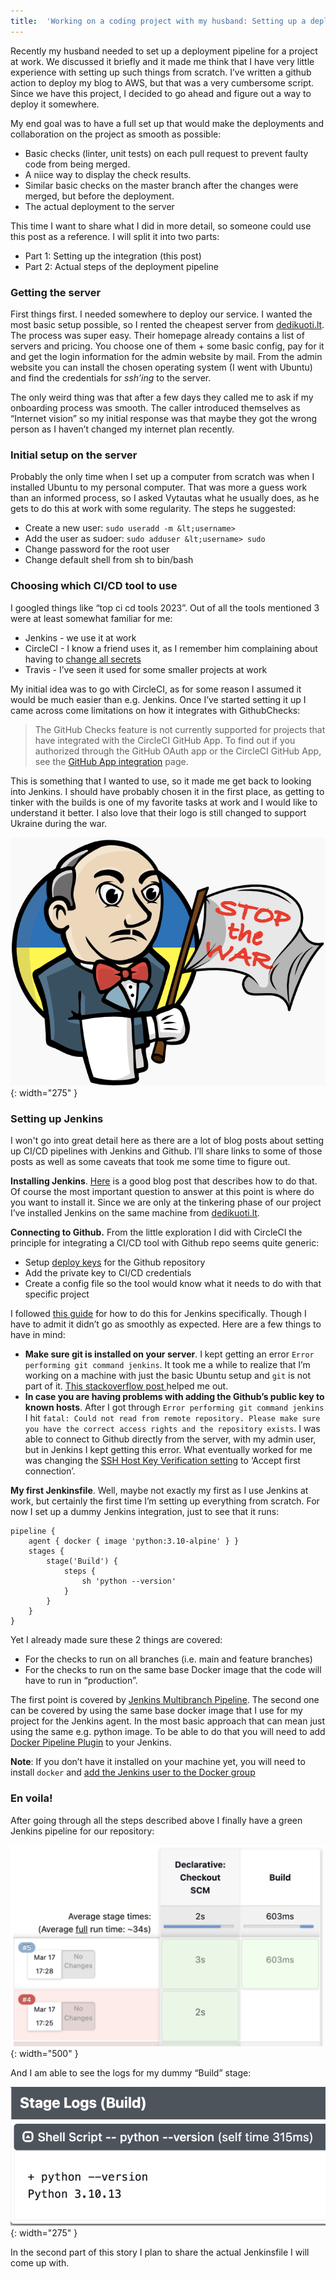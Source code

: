 ```yaml
---
title:  'Working on a coding project with my husband: Setting up a deployment pipeline (part 1)'
---
```


Recently my husband needed to set up a deployment pipeline for a project at work. We discussed it briefly and it made me think that I have very little experience with setting up such things from scratch. I’ve written a github action to deploy my blog to AWS, but that was a very cumbersome script. Since we have this project, I decided to go ahead and figure out a way to deploy it somewhere.

My end goal was to have a full set up that would make the deployments and collaboration on the project as smooth as possible:
* Basic checks (linter, unit tests) on each pull request to prevent faulty code from being merged.
* A niice way to display the check results.
* Similar basic checks on the master branch after the changes were merged, but before the deployment.
* The actual deployment to the server

This time I want to share what I did in more detail, so someone could use this post as a reference. I will split it into two parts: 

* Part 1: Setting up the integration (this post)
* Part 2: Actual steps of the deployment pipeline


### Getting the server

First things first. I needed somewhere to deploy our service. I wanted the most basic setup possible, so I rented the cheapest server from [dedikuoti.lt](https://www.dedikuoti.lt/). The process was super easy. Their homepage already contains a list of servers and pricing. You choose one of them + some basic config, pay for it and get the login information for the admin website by mail. From the admin website you can install the chosen operating system (I went with Ubuntu) and find the credentials for _ssh’ing_ to the server.

The only weird thing was that after a few days they called me to ask if my onboarding process was smooth. The caller introduced themselves as “Internet vision” so my initial response was that maybe they got the wrong person as I haven’t changed my internet plan recently. 


### Initial setup on the server

Probably the only time when I set up a computer from scratch was when I installed Ubuntu to my personal computer. That was more a guess work than an informed process, so I asked Vytautas what he usually does, as he gets to do this at work with some regularity. The steps he suggested:

* Create a new user: `sudo useradd -m &lt;username>` 
* Add the user as sudoer: `sudo adduser &lt;username> sudo`
* Change password for the root user
* Change default shell from sh to bin/bash


### Choosing which CI/CD tool to use

I googled things like “top ci cd tools 2023”. Out of all the tools mentioned 3 were at least somewhat familiar for me:

* Jenkins - we use it at work
* CircleCI - I know a friend uses it, as I remember him complaining about having to [change all secrets](https://techcrunch.com/2023/01/05/circleci-breach/?guccounter=1)
* Travis - I’ve seen it used for some smaller projects at work

My initial idea was to go with CircleCI, as for some reason I assumed it would be much easier than e.g. Jenkins. Once I’ve started setting it up I came across come limitations on how it integrates with GithubChecks: 

> The GitHub Checks feature is not currently supported for projects that have integrated with the CircleCI GitHub App. To find out if you authorized through the GitHub OAuth app or the CircleCI GitHub App, see the [GitHub App integration](https://circleci.com/docs/github-apps-integration/) page.

This is something that I wanted to use, so it made me get back to looking into Jenkins. I should have probably chosen it in the first place, as getting to tinker with the builds is one of my favorite tasks at work and I would like to understand it better.  I also love that their logo is still changed to support Ukraine during the war.

![Jenkins logo](/assets/images/jenkins_logo.png){: width="275" }

### Setting up Jenkins

I won't go into great detail here as there are a lot of blog posts about setting up CI/CD pipelines with Jenkins and Github. I’ll share links to some of those posts as well as some caveats that took me some time to figure out.  

**Installing Jenkins**. [Here](https://www.blazemeter.com/blog/cicd-pipeline-jenkins-github) is a good blog post that describes how to do that. Of course the most important question to answer at this point is where do you want to install it. Since we are only at the tinkering phase of our project I’ve installed Jenkins on the same machine from [dedikuoti.lt](https://www.dedikuoti.lt/). 

**Connecting to Github.** From the little exploration I did with CircleCI the principle for integrating a CI/CD tool with Github repo seems quite generic: 

* Setup [deploy keys](https://gist.github.com/zhujunsan/a0becf82ade50ed06115) for the Github repository
* Add the private key to CI/CD credentials
* Create a config file so the tool would know what it needs to do with that specific project

I followed [this guide](https://shreyakupadhyay.medium.com/integrate-jenkins-with-github-private-repo-8fb335494f7e) for how to do this for Jenkins specifically. Though I have to admit it didn’t go as smoothly as expected.  Here are a few things to have in mind:

* **Make sure git is installed on your server**. I kept getting an error  `Error performing git command jenkins`. It took me a while to realize that I’m working on a machine with just the basic Ubuntu setup and `git` is not part of it. [This stackoverflow post ](https://stackoverflow.com/questions/12681308/failed-to-connect-to-repository-error-while-setting-up-github-jenkins-plugin)helped me out. 
* **In case you are having problems with adding the Github’s public key to known hosts**. After I got through `Error performing git command jenkins` I hit `fatal: Could not read from remote repository. Please make sure you have the correct access rights and the repository exists`. I was able to connect to Github directly from the server, with my admin user, but in Jenkins I kept getting this error. What eventually worked for me was changing the [SSH Host Key Verification setting](https://plugins.jenkins.io/git-client/#plugin-content-ssh-host-key-verification) to ‘Accept first connection’. 

**My first Jenkinsfile**. Well, maybe not exactly my first as I use Jenkins at work, but certainly the first time I’m setting up everything from scratch. For now I set up a dummy Jenkins integration, just to see that it runs:

```
pipeline {
    agent { docker { image 'python:3.10-alpine' } }
    stages {
        stage('Build') {
            steps {
                sh 'python --version'
            }
        }
    }
}
```

Yet I already made sure these 2 things are covered:
* For the checks to run on all branches (i.e. main and feature branches)
* For the checks to run on the same base Docker image that the code will have to run in “production”.

The first point is covered by [Jenkins Multibranch Pipeline](https://www.jenkins.io/doc/book/pipeline/multibranch/). The second one can be covered by using the same base docker image that I use for my project for the Jenkins agent. In the most basic approach that can mean just using the same e.g. python image. To be able to do that you will need to add [Docker Pipeline Plugin](https://plugins.jenkins.io/docker-workflow/) to your Jenkins. 

**Note**: If you don’t have it installed on your machine yet, you will need to install `docker` and [add the Jenkins user to the Docker group](https://stackoverflow.com/questions/47854463/docker-got-permission-denied-while-trying-to-connect-to-the-docker-daemon-socke)

### En voila! 

After going through all the steps described above I finally have a green Jenkins pipeline for our repository: 


![Dummy Jenkins pipeline](/assets/images/dummy_pipeline.png){: width="500" }



And I am able to see the logs for my dummy “Build” stage:

![Logs from the dummy Build step](/assets/images/version_log.png){: width="275" }


In the second part of this story I plan to share the actual Jenkinsfile I will come up with. 
